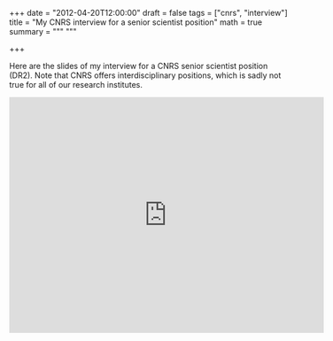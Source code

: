 +++
date = "2012-04-20T12:00:00"
draft = false
tags = ["cnrs", "interview"]
title = "My CNRS interview for a senior scientist position"
math = true
summary = """
"""

+++
 
Here are the slides of my interview for a CNRS senior scientist position (DR2). Note that 
CNRS offers interdisciplinary positions, which is sadly not true for all of our research
institutes. 

<iframe src="https://widgets.figshare.com/articles/4833104/embed?show_title=1" width="568" height="426" frameborder="0"></iframe>
